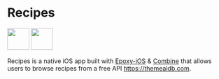 # Recipes

<img width="50" src="https://github.com/kodydeda4/swiftui-resume-builder-ai/assets/45678211/6eeb1ca6-4d7f-4de4-91d9-409e733f7bf2"> <img width="50" src="https://airbnb.io/img/projects/epoxy-ios.png"> 

Recipes is a native iOS app built with [Epoxy-iOS](https://github.com/airbnb/epoxy-ios) & [Combine](https://developer.apple.com/documentation/combine) that allows users to browse recipes from a free API https://themealdb.com.


